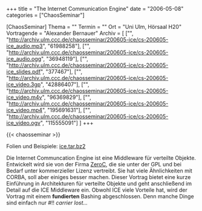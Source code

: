 +++
title = "The Internet Communication Engine"
date = "2006-05-08"
categories = ["ChaosSeminar"]

[ChaosSeminar]
Thema = ""
Termin = ""
Ort = "Uni Ulm, Hörsaal H20"
Vortragende = "Alexander Bernauer"
Archiv = [
	["", "http://archiv.ulm.ccc.de/chaosseminar/200605-ice/cs-200605-ice_audio.mp3", "61988258"],
	["", "http://archiv.ulm.ccc.de/chaosseminar/200605-ice/cs-200605-ice_audio.ogg", "36948119"],
	["", "http://archiv.ulm.ccc.de/chaosseminar/200605-ice/cs-200605-ice_slides.pdf", "377467"],
	["", "http://archiv.ulm.ccc.de/chaosseminar/200605-ice/cs-200605-ice_video.3gp", "42886407"],
	["", "http://archiv.ulm.ccc.de/chaosseminar/200605-ice/cs-200605-ice_video.m4v", "96369829"],
	["", "http://archiv.ulm.ccc.de/chaosseminar/200605-ice/cs-200605-ice_video.mp4", "195691631"],
	["", "http://archiv.ulm.ccc.de/chaosseminar/200605-ice/cs-200605-ice_video.ogv", "115555091"]
	]
+++

{{< chaosseminar >}}

Folien und Beispiele: [ice.tar.bz2](ice.tar.bz2)

Die Internet Communcation Engine ist eine Middleware für verteilte Objekte. Entwickelt wird sie von der Firma [ZeroC](http://www.zeroc.com), die sie unter der GPL und bei Bedarf unter kommerzieller Lizenz vertreibt. Sie hat viele Ähnlichkeiten mit CORBA, soll aber einiges besser machen. Dieser Vortrag bietet eine kurze Einführung in Architekturen für verteilte Objekte und geht anschließend im Detail auf die ICE Middleware ein. Obwohl ICE viele Vorteile hat, wird der Vortrag mit einem **fundierten** Bashing abgeschlossen. Denn manche Dinge sind einfach nur #$%#@#$!! *carrier lost...*

